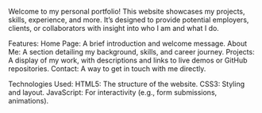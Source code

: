 Welcome to my personal portfolio! This website showcases my projects, skills, experience, and more. It’s designed to provide potential employers, clients, or collaborators with insight into who I am and what I do.

Features:
Home Page: A brief introduction and welcome message.
About Me: A section detailing my background, skills, and career journey.
Projects: A display of my work, with descriptions and links to live demos or GitHub repositories.
Contact: A way to get in touch with me directly.

Technologies Used:
HTML5: The structure of the website.
CSS3: Styling and layout.
JavaScript: For interactivity (e.g., form submissions, animations).
